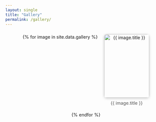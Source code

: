 ```yaml
---
layout: single
title: "Gallery"
permalink: /gallery/
---
```


<style>
.lb-close:focus,
.lb-prev:focus,
.lb-next:focus {
  outline: none !important;
  box-shadow: none !important;
}
</style>



<div style="display: flex; flex-wrap: wrap; gap: 20px; justify-content: center; padding: 10px;">
  {% for image in site.data.gallery %}
  <div style="flex: 1 1 calc(33.333% - 20px); max-width: calc(33.333% - 20px); text-align: center;">
    <a href="/assets/images/gallery_figs/{{ image.filename }}" data-lightbox="gallery" data-title="{{ image.title }}">
      <img src="/assets/images/gallery_figs/{{ image.filename }}" 
           alt="{{ image.title }}" 
           style="width: 100%; height: 200px; object-fit: cover; border-radius: 8px; box-shadow: 0 2px 8px rgba(0,0,0,0.2);" />
    </a>
    <div style="margin-top: 8px; font-size: 14px; color: #555;">{{ image.title }}</div>
  </div>
  {% endfor %}
</div>



